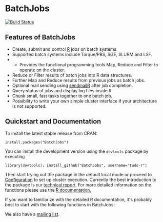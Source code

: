# BatchJobs
[![Build Status](https://travis-ci.org/tudo-r/BatchJobs.png)](https://travis-ci.org/tudo-r/BatchJobs)

## Features of BatchJobs
* Create, submit and control [R](http://www.r-project.org/) jobs on batch systems.
* Supported batch systems include Torque/PBS,  SGE, SLURM and  LSF.
* * Provides the functional programming tools Map, Reduce and Filter to operate on the cluster.
* Reduce or Filter results of batch jobs into R data structures.
* Further Map and Reduce results from previous jobs as batch jobs.
* Optional mail sending using [sendmailR](http://cran.r-project.org/web/packages/sendmailR) after job completion.
* Query status of jobs and display log files inside R.
* Chunk small, fast tasks together to one batch job.
* Possibility to write your own simple cluster interface if your architecture is not supported.


## Quickstart and Documentation
To install the latest stable release from CRAN:
```splus
install.packages("BatchJobs")
```
You can install the development version using the `devtools` package by executing
```splus
library(devtools); install_github("BatchJobs", username="tudo-r")
```
Then start trying out the package in the default local mode or  proceed to [Configuration](../../wiki/Configuration) to set up  cluster execution.
Currently the best introduction to the package is our [technical report](http://sfb876.tu-dortmund.de/PublicPublicationFiles/bischl_etal_2012a.pdf).
For more detailed information on the functions please use the [R documentation](http://tudo-r.github.io/BatchJobs/),

If you want to familiarize with the detailed R documentation, it's probably best to start with the following functions in BatchJobs:

We also have a [mailing list](http://groups.google.com/group/batchjobs).
